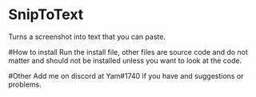 # SnipToText
Turns a screenshot into text that you can paste.

#How to install
Run the install file, other files are source code and do not matter and should not be installed unless you want to look at the code.

#Other
Add me on discord at Yam#1740 if you have and suggestions or problems.
